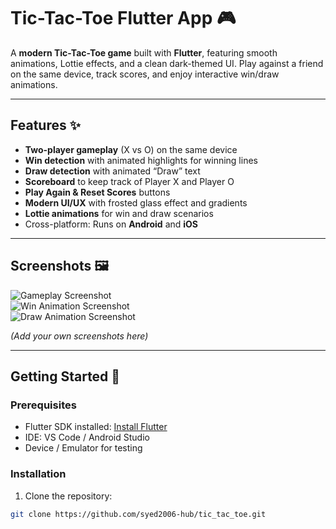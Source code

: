 # Tic-Tac-Toe Flutter App 🎮

A **modern Tic-Tac-Toe game** built with **Flutter**, featuring smooth animations, Lottie effects, and a clean dark-themed UI. Play against a friend on the same device, track scores, and enjoy interactive win/draw animations.

---

## Features ✨

- **Two-player gameplay** (X vs O) on the same device
- **Win detection** with animated highlights for winning lines
- **Draw detection** with animated “Draw” text
- **Scoreboard** to keep track of Player X and Player O
- **Play Again & Reset Scores** buttons
- **Modern UI/UX** with frosted glass effect and gradients
- **Lottie animations** for win and draw scenarios
- Cross-platform: Runs on **Android** and **iOS**

---

## Screenshots 🖼️

![Gameplay Screenshot](assets/images/gameplay.jpeg)  
![Win Animation Screenshot](assets/images/Win.jpeg)  
![Draw Animation Screenshot](assets/images/draw.jpeg)  

*(Add your own screenshots here)*

---

## Getting Started 🚀

### Prerequisites

- Flutter SDK installed: [Install Flutter](https://flutter.dev/docs/get-started/install)
- IDE: VS Code / Android Studio
- Device / Emulator for testing

### Installation

1. Clone the repository:

```bash
git clone https://github.com/syed2006-hub/tic_tac_toe.git
